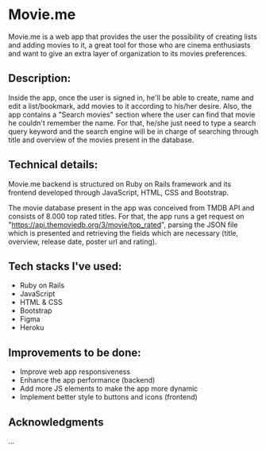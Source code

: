 # Movie.me

Movie.me is a web app that provides the user the possibility of creating lists and adding movies to it, a great tool for those who are cinema enthusiasts and want to give an extra layer of organization to its movies preferences.

## Description:

Inside the app, once the user is signed in, he'll be able to create, name and edit a list/bookmark, add movies to it according to his/her desire. Also, the app contains a "Search movies" section where the user can find that movie he couldn't remember the name. For that, he/she just need to type a search query keyword and the search engine will be in charge of searching through title and overview of the movies present in the database.

## Technical details:

Movie.me backend is structured on Ruby on Rails framework and its frontend developed through JavaScript, HTML, CSS and Bootstrap. 

The movie database present in the app was conceived from TMDB API and consists of 8.000 top rated titles. For that, the app runs a get request on "https://api.themoviedb.org/3/movie/top_rated", parsing the JSON file which is presented and retrieving the fields which are necessary (title, overview, release date, poster url and rating).

## Tech stacks I've used:

- Ruby on Rails
- JavaScript
- HTML & CSS
- Bootstrap
- Figma
- Heroku

## Improvements to be done:

- Improve web app responsiveness
- Enhance the app performance (backend)
- Add more JS elements to make the app more dynamic
- Implement better style to buttons and icons (frontend)

## Acknowledgments

...
